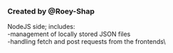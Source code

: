 ### Created by @Roey-Shap

NodeJS side; includes:\
  -management of locally stored JSON files\
  -handling fetch and post requests from the frontends\
